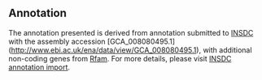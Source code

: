 
Annotation
----------

The annotation presented is derived from annotation submitted to
[INSDC](http://www.insdc.org) with the assembly accession [GCA\_008080495.1]
(http://www.ebi.ac.uk/ena/data/view/GCA_008080495.1),
with additional non-coding genes from
[Rfam](http://rfam.xfam.org/). For more details, please visit [INSDC
annotation import](http://ensemblgenomes.org/info/data/insdc_annotation).
